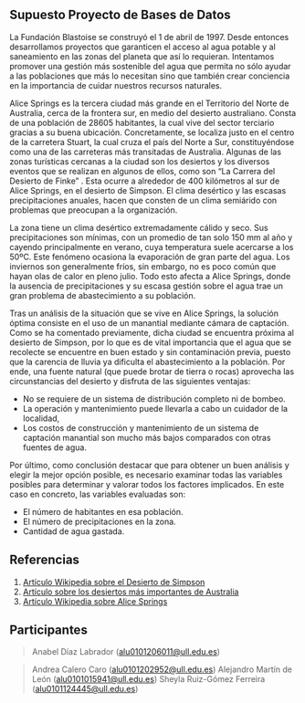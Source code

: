 
## Supuesto Proyecto de Bases de Datos

La Fundación Blastoise se construyó el 1 de abril de 1997. Desde entonces desarrollamos proyectos que garanticen el acceso al agua potable y al saneamiento en las zonas del planeta que así lo requieran. Intentamos promover una gestión más sostenible del agua que permita no sólo ayudar a las poblaciones que más lo necesitan sino que también crear conciencia en la importancia de cuidar nuestros recursos naturales. 

Alice Springs es la tercera ciudad más grande en el Territorio del Norte de Australia, cerca de la frontera sur, en medio del desierto australiano. Consta de una población de 28605 habitantes, la cual vive del sector terciario gracias a su buena ubicación. Concretamente, se localiza justo en el centro de la carretera Stuart, la cual cruza el país del Norte a Sur, constituyéndose como una de las carreteras más transitadas de Australia. 
Algunas de las zonas turísticas cercanas a la ciudad son los desiertos y los diversos eventos que se realizan en algunos de ellos, como son “La Carrera del Desierto de Finke” . Esta ocurre a alrededor de 400 kilómetros al sur de Alice Springs, en el desierto de Simpson. 
El clima desértico y las escasas precipitaciones anuales, hacen que consten de un clima semiárido con problemas que preocupan a la organización.

La zona tiene un clima desértico extremadamente cálido y seco. Sus precipitaciones son mínimas, con un promedio de tan solo 150 mm al año y cayendo principalmente en verano, cuya temperatura suele acercarse a los 50ºC. Este fenómeno ocasiona la evaporación de gran parte del agua. Los inviernos son generalmente fríos, sin embargo, no es poco común que hayan olas de calor en pleno julio.
Todo esto afecta a Alice Springs, donde la ausencia de precipitaciones y su escasa gestión sobre el agua trae un gran problema de abastecimiento a su población. 

Tras un análisis de la situación que se vive en Alice Springs, la solución óptima consiste en el uso de un manantial mediante cámara de captación. Como se ha comentado previamente, dicha ciudad se encuentra próxima al desierto de Simpson, por lo que es de vital importancia que el agua que se recolecte se encuentre en buen estado y sin contaminación previa, puesto que la carencia de lluvia ya dificulta el abastecimiento a la población. Por ende, una fuente natural (que puede brotar de tierra o rocas) aprovecha las circunstancias del desierto y disfruta de las siguientes ventajas:

- No se requiere de un sistema de distribución completo ni de bombeo.
- La operación y  mantenimiento puede llevarla a cabo un cuidador de la localidad,
- Los costos de construcción y mantenimiento de un sistema de captación manantial son mucho más bajos comparados con otras fuentes de agua.

Por último, como conclusión destacar que para obtener un buen análisis y elegir la mejor opción posible, es necesario examinar todas las variables posibles para determinar y valorar todos los factores implicados. En este caso en concreto, las variables evaluadas son:

- El número de habitantes en esa población.
- El número de precipitaciones en la zona.
- Cantidad de agua gastada.

## Referencias

1. [Artículo Wikipedia sobre el Desierto de Simpson](https://es.wikipedia.org/wiki/Desierto_de_Simpson#Clima)
2. [Artículo sobre los desiertos más importantes de Australia](http://www.econoce.com/los-desiertos-de-australia-mas-importantes/)
3. [Artículo Wikipedia sobre Alice Springs](https://es.wikipedia.org/wiki/Alice_Springs)

## Participantes

> Anabel Díaz Labrador (alu0101206011@ull.edu.es)

> Andrea Calero Caro (alu0101202952@ull.edu.es)
> Alejandro Martín de León (alu0101015941@ull.edu.es)
> Sheyla Ruiz-Gómez Ferreira (alu0101124445@ull.edu.es)


